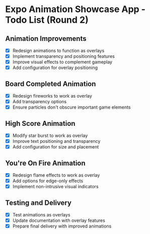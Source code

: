 # Expo Animation Showcase App - Todo List (Round 2)

## Animation Improvements
- [x] Redesign animations to function as overlays
- [x] Implement transparency and positioning features
- [x] Improve visual effects to complement gameplay
- [x] Add configuration for overlay positioning

## Board Completed Animation
- [x] Redesign fireworks to work as overlay
- [x] Add transparency options
- [x] Ensure particles don't obscure important game elements

## High Score Animation
- [x] Modify star burst to work as overlay
- [x] Improve text positioning and transparency
- [x] Add configuration for size and placement

## You're On Fire Animation
- [x] Redesign flame effects to work as overlay
- [x] Add options for edge-only effects
- [x] Implement non-intrusive visual indicators

## Testing and Delivery
- [x] Test animations as overlays
- [x] Update documentation with overlay features
- [x] Prepare final delivery with improved animations

